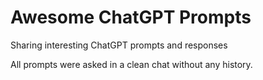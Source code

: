 # Awesome ChatGPT Prompts

Sharing interesting ChatGPT prompts and responses

All prompts were asked in a clean chat without any history.
